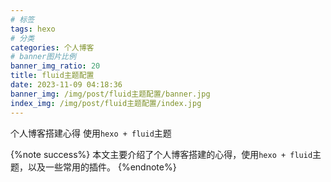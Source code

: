 ```yaml
---
# 标签
tags: hexo
# 分类
categories: 个人博客
# banner图片比例
banner_img_ratio: 20
title: fluid主题配置
date: 2023-11-09 04:18:36
banner_img: /img/post/fluid主题配置/banner.jpg
index_img: /img/post/fluid主题配置/index.jpg
---
```


个人博客搭建心得 使用`hexo + fluid`主题

{%note success%}
本文主要介绍了个人博客搭建的心得，使用`hexo + fluid`主题，以及一些常用的插件。
{%endnote%}
